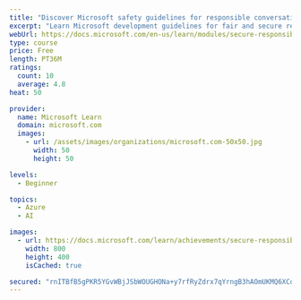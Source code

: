 ```yaml
---
title: "Discover Microsoft safety guidelines for responsible conversational AI development"
excerpt: "Learn Microsoft development guidelines for fair and secure responsible conversational AI."
webUrl: https://docs.microsoft.com/en-us/learn/modules/secure-responsible-conversational-ai/
type: course
price: Free
length: PT36M
ratings:
  count: 10
  average: 4.8
heat: 50

provider:
  name: Microsoft Learn
  domain: microsoft.com
  images:
    - url: /assets/images/organizations/microsoft.com-50x50.jpg
      width: 50
      height: 50

levels:
  - Beginner

topics:
  - Azure
  - AI

images:
  - url: https://docs.microsoft.com/learn/achievements/secure-responsible-conversational-ai-social.png
    width: 800
    height: 400
    isCached: true

secured: "rnITBfB5gPKR5YGvWBjJSbWOUGHONa+y7rfRyZdrx7qYrngB3hAOmUKMQ6XConaBcSsopz5X/r4zQ2sO9LrESD48vLffX0Z7Azk1t6uswWObTzXtybi6rCFPcUDOptIAumNEAn3AG9Qav+0bWKrs9h3di+mWM4wxmlrKVNkfSoQSG0gSN1mqjETA6J7sPSXcixtMJ2r1DdY2hgpU8cwCIX4uVJKQNclxxQHdZw6KdeH3XmC8tIPL93KSl+7ik6918glsQlDnRFC1k+e/RjQnGTm+2YDOF8I1x8LFdj/voo2rsGSr4f7nfCrLawbjrKv2aA42wyN4kxkw8N7xB2J9AIp8HsYd1zE39vkwWOyAY9okmlFTC6MlrY0E5tQDHB/lfletqCUFCQ/AvkI+8GB9/H781Pe/uoY4RN4w9QFYayM=;g1+OPJ5aulxHMh0kvFxVXg=="
---
```


